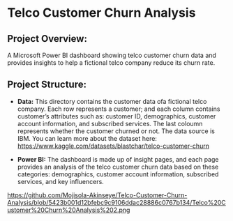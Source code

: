 # Telco Customer Churn Analysis


## Project Overview:
A Microsoft Power BI dashboard showing telco customer churn data and provides insights to help a fictional telco company reduce its churn rate.


## Project Structure:

- **Data:** This directory contains the customer data ofa  fictional telco company. Each row represents a customer; and each column contains customer’s attributes such as: customer ID, demographics, customer account information, and subscribed services. The last coloumn represents whether the customer churned or not. The data source is IBM. You can learn more about the dataset here: https://www.kaggle.com/datasets/blastchar/telco-customer-churn

- **Power BI:** The dashboard is made up of insight pages, and each page provides an analysis of the telco customer churn data based on these categories: demographics, customer account information, subscribed services, and key influencers.

https://github.com/Mojisola-Akinseye/Telco-Customer-Churn-Analysis/blob/5423b001d12bfebc9c9106ddac28886c0767b134/Telco%20Customer%20Churn%20Analysis%202.png
